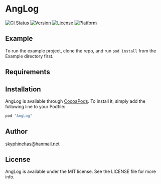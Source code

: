 # AngLog

[![CI Status](http://img.shields.io/travis/skyphinehas@hanmail.net/AngLog.svg?style=flat)](https://travis-ci.org/skyphinehas@hanmail.net/AngLog)
[![Version](https://img.shields.io/cocoapods/v/AngLog.svg?style=flat)](http://cocoapods.org/pods/AngLog)
[![License](https://img.shields.io/cocoapods/l/AngLog.svg?style=flat)](http://cocoapods.org/pods/AngLog)
[![Platform](https://img.shields.io/cocoapods/p/AngLog.svg?style=flat)](http://cocoapods.org/pods/AngLog)

## Example

To run the example project, clone the repo, and run `pod install` from the Example directory first.

## Requirements

## Installation

AngLog is available through [CocoaPods](http://cocoapods.org). To install
it, simply add the following line to your Podfile:

```ruby
pod "AngLog"
```

## Author

skyphinehas@hanmail.net

## License

AngLog is available under the MIT license. See the LICENSE file for more info.
